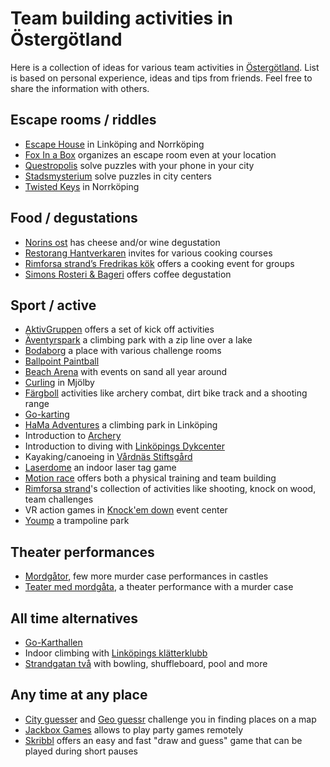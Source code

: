 Team building activities in Östergötland
========================================

Here is a collection of ideas for various team activities in [Östergötland](https://en.wikipedia.org/wiki/%C3%96sterg%C3%B6tland). List is based on personal experience, ideas and tips from friends. Feel free to share the information with others.

Escape rooms / riddles
----------------------
* [Escape House](https://escapehouse.se/) in Linköping and Norrköping
* [Fox In a Box](https://roomescapelive.se/mobile_room) organizes an escape room even at your location
* [Questropolis](https://questropolis.se/) solve puzzles with your phone in your city
* [Stadsmysterium](https://stadsmysterium.se/) solve puzzles in city centers
* [Twisted Keys](https://www.twistedkeys.com/en/) in Norrköping

Food / degustations
-------------------
* [Norins ost](https://www.norinsost.se/provningar) has cheese and/or wine degustation
* [Restorang Hantverkaren](https://www.norrkoping-cater.com/matlagsningskurs/) invites for various cooking courses
* [Rimforsa strand’s Fredrikas kök](http://www.rimforsastrand.se/restaurang/fredrikas-kok/) offers a cooking event for groups
* [Simons Rosteri & Bageri](http://simonsrosteribageri.se/#coursesection) offers coffee degustation

Sport / active
--------------
* [AktivGruppen](https://www.aktivgruppen.se/kickoff-aktiviteter/) offers a set of kick off activities
* [Äventyrspark](https://aventyrsupplevelser.com/) a climbing park with a zip line over a lake
* [Bodaborg](https://www.bodaborg.se/#intro) a place with various challenge rooms
* [Ballpoint Paintball](http://www.ballpoint.se/)
* [Beach Arena](https://beacharena.se/event-och-foretag/event/) with events on sand all year around
* [Curling](http://www.mjolbycurling.se/?page_id=1224) in Mjölby
* [Färgboll](https://www.fargboll.se/kulskytte/) activities like archery combat, dirt bike track and a shooting range
* [Go-karting](http://magpgokart.se/)
* [HaMa Adventures](https://www.hamaadventures.com/) a climbing park in Linköping
* Introduction to [Archery](https://www.linkopingsskf.se/bagskyttesektionen/eventforsallskap/)
* Introduction to diving with [Linköpings Dykcenter](https://linkopingsdykcenter.se/kurser/prova-pa-dyk-i-simhallen/)
* Kayaking/canoeing in [Vårdnäs Stiftsgård](http://www.vardnas.se/)
* [Laserdome](http://www.laserdome-linkoping.se/) an indoor laser tag game
* [Motion race](http://www.motionsrace.com/Tjanster.html) offers both a physical training and team building
* [Rimforsa strand](https://www.rimforsastrand.se/se-och-gora/teamaktiviteter/)'s collection of activities like shooting, knock on wood, team challenges
* VR action games in [Knock'em down](https://eventcenter.se/norrkoping/vrex-norrkoping/) event center
* [Yoump](https://www.yoump.se/aktiviteter) a trampoline park

Theater performances
--------------------
* [Mordgåtor](https://www.sommarteater.nu/category/vara-upplevelser/mordgator/), few more murder case performances in castles
* [Teater med mordgåta](https://sundbyholms-slott.se/weekendpaket/mordweekend/), a theater performance with a murder case

All time alternatives
---------------------
* [Go-Karthallen](http://magp.se/)
* Indoor climbing with [Linköpings klätterklubb](https://linkopingsklatterklubb.se/prova-pa/)
* [Strandgatan två](https://www.strandgatantva.se/) with bowling, shuffleboard, pool and more

Any time at any place
---------------------
* [City guesser](https://virtualvacation.us/guess) and [Geo guessr](https://www.geoguessr.com/) challenge you in finding places on a map
* [Jackbox Games](https://www.jackboxgames.com/party-pack/) allows to play party games remotely
* [Skribbl](https://skribbl.io/) offers an easy and fast "draw and guess" game that can be played during short pauses

